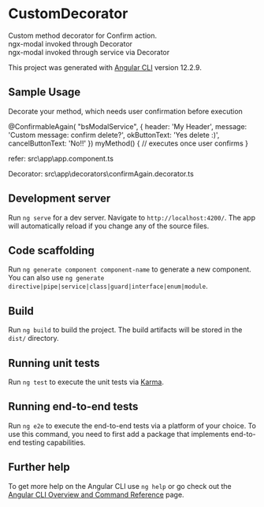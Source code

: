 # CustomDecorator

Custom method decorator for Confirm action.  
ngx-modal invoked through Decorator  
ngx-modal invoked through service via Decorator  


This project was generated with [Angular CLI](https://github.com/angular/angular-cli) version 12.2.9.  

## Sample Usage

Decorate your method, which needs user confirmation before execution

@ConfirmableAgain(
    "bsModalService",
    {
      header: 'My Header',
      message: 'Custom message: confirm delete?',
      okButtonText: 'Yes delete :)',
      cancelButtonText: 'No!!'
    })
myMethod() {
    // executes once user confirms
}

refer: src\app\app.component.ts  

Decorator: src\app\decorators\confirmAgain.decorator.ts  

## Development server

Run `ng serve` for a dev server. Navigate to `http://localhost:4200/`. The app will automatically reload if you change any of the source files.

## Code scaffolding

Run `ng generate component component-name` to generate a new component. You can also use `ng generate directive|pipe|service|class|guard|interface|enum|module`.

## Build

Run `ng build` to build the project. The build artifacts will be stored in the `dist/` directory.

## Running unit tests

Run `ng test` to execute the unit tests via [Karma](https://karma-runner.github.io).

## Running end-to-end tests

Run `ng e2e` to execute the end-to-end tests via a platform of your choice. To use this command, you need to first add a package that implements end-to-end testing capabilities.

## Further help

To get more help on the Angular CLI use `ng help` or go check out the [Angular CLI Overview and Command Reference](https://angular.io/cli) page.
